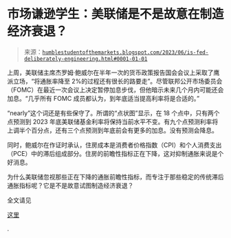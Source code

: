 <!--yml

类别：未分类

日期：2024-05-18 01:28:18

-->

# 市场谦逊学生：美联储是不是故意在制造经济衰退？

> 来源：[`humblestudentofthemarkets.blogspot.com/2023/06/is-fed-deliberately-engineering.html#0001-01-01`](https://humblestudentofthemarkets.blogspot.com/2023/06/is-fed-deliberately-engineering.html#0001-01-01)

上周，美联储主席杰罗姆·鲍威尔在半年一次的货币政策报告国会会议上采取了鹰派立场，“将通胀率降至 2%的过程还有很长的路要走”。尽管联邦公开市场委员会（FOMC）在最近一次会议上决定暂停加息步伐，但他暗示未来几个月内可能还会加息。“几乎所有 FOMC 成员都认为，到年底适当提高利率将是合适的。”

“nearly”这个词还是有些保守了。所谓的“点状图”显示，在 18 个点中，只有两个点预测到 2023 年底美联储基金利率将保持当前水平不变。有九个点预测利率将上调半个百分点，还有三个点预测到年底前会有更多的加息。没有预测会降息。

同时，鲍威尔在作证时承认，住房成本是消费者价格指数（CPI）和个人消费支出（PCE）中的滞后组成部分。住房的前瞻性指标正在下降，这对抑制通胀来说是个好消息。

为什么美联储忽视那些正在下降的通胀前瞻性指标，而专注于那些稳定的传统滞后通胀指标呢？它是不是故意试图制造经济衰退？

全文请见

[这里](https://humblestudentofthemarkets.com/2023/06/24/is-the-fed-deliberately-engineering-a-recession/)

.
